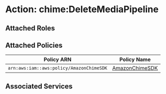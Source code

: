 # Action: chime:DeleteMediaPipeline

## Attached Roles

## Attached Policies

| Policy ARN | Policy Name |
|------------|-------------|
| `arn:aws:iam::aws:policy/AmazonChimeSDK` | [AmazonChimeSDK](../policies.md#amazonchimesdk) |

## Associated Services

